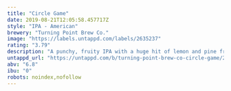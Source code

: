 ```yaml
---
title: "Circle Game"
date: 2019-08-21T12:05:58.457717Z
style: "IPA - American"
brewery: "Turning Point Brew Co."
image: "https://labels.untappd.com/labels/2635237"
rating: "3.79"
description: "A punchy, fruity IPA with a huge hit of lemon and pine from an all Simcoe dry hop. A beer designed to let the hops shine.  "
untappd_url: "https://untappd.com/b/turning-point-brew-co-circle-game/2635237"
abv: "6.8"
ibu: "0"
robots: noindex,nofollow
---
```

